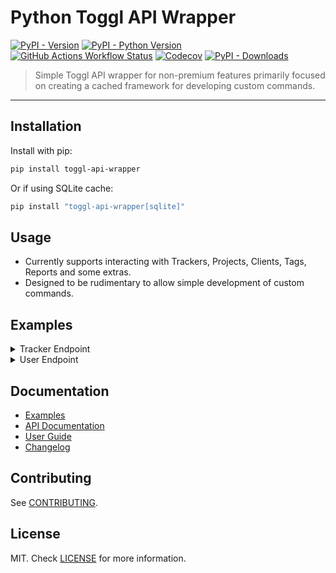 # Python Toggl API Wrapper

<a href="https://pypi.org/project/toggl-api-wrapper">![PyPI - Version](https://img.shields.io/pypi/v/toggl-api-wrapper?link=https%3A%2F%2Fpypi.org%2Fproject%2Ftoggl-api-wrapper%2F)</a>
<a href="https://pypi.org/project/toggl-api-wrapper">![PyPI - Python Version](https://img.shields.io/pypi/pyversions/toggl-api-wrapper)</a>
<a href="https://github.com/ddkasa/toggl-api-wrapper/actions/workflows/publish.yaml">![GitHub Actions Workflow Status](https://img.shields.io/github/actions/workflow/status/ddkasa/toggl-api-wrapper/publish.yaml)</a>
<a href="https://app.codecov.io/gh/ddkasa/toggl-api-wrapper">![Codecov](https://img.shields.io/codecov/c/github/ddkasa/toggl-api-wrapper)</a>
<a href="https://pypistats.org/packages/toggl-api-wrapper">![PyPI - Downloads](https://img.shields.io/pypi/dm/toggl-api-wrapper)</a>

> Simple Toggl API wrapper for non-premium features primarily focused on creating a cached framework for developing custom commands.

---

## Installation

Install with pip:

```bash
pip install toggl-api-wrapper
```

Or if using SQLite cache:

```bash
pip install "toggl-api-wrapper[sqlite]"
```

## Usage

- Currently supports interacting with Trackers, Projects, Clients, Tags, Reports and some extras.
- Designed to be rudimentary to allow simple development of custom commands.

## Examples

<details>
  <summary>Tracker Endpoint</summary>

```python
from datetime import timedelta
from pathlib import Path

from toggl_api import (
    TrackerBody,
    TrackerEndpoint,
    generate_authentication,
    JSONCache
)

WORKSPACE_ID = 2313123123
AUTH = generate_authentication()
cache = JSONCache(Path("cache"), timedelta(hours=24))
endpoint = TrackerEndpoint(WORKSPACE_ID, AUTH, cache)

body = TrackerBody("My First Tracker", tags=["My First Tag"])
tracker = endpoint.add(body)
print(tracker)
```

<strong>Outputs:</strong>

```python
>>> TogglTracker(
        id=3482231563,
        name="My First Tracker",
        workspace=2313123123,
        start=datetime.datetime(2024, 6, 10, 14, 59, 20, tzinfo=datetime.timezone.utc),
        duration=datetime.timedelta(seconds=1, microseconds=179158),
        stop=None,
        project=None,
        tags=[],
    )
```

</details>

<details>
  <summary>User Endpoint</summary>

```python
from datetime import timedelta
from pathlib import Path

from toggl_api import (
    UserEndpoint,
    generate_authentication,
    JSONCache,
)

WORKSPACE_ID = 2313123123
AUTH = generate_authentication()
cache = JSONCache(Path("cache"), timedelta(weeks=1))
endpoint = UserEndpoint(workspace_id, AUTH, CACHE)

tracker = endpoint.get(3482231563, refresh=True)
print(tracker)
```

<strong>Outputs:</strong>

```python
>>> TogglTracker(
        id=3482231563,
        name="My First Tracker",
        workspace=2313123123,
        start=datetime.datetime(2024, 6, 10, 14, 59, 20, tzinfo=datetime.timezone.utc),
        duration=datetime.timedelta(seconds=1, microseconds=179158),
        stop=None,
        project=None,
        tags=[],
    )
```

</details>

## Documentation

- [Examples](https://ddkasa.github.io/toggl-api-wrapper/user-guide/examples.html)
- [API Documentation](https://ddkasa.github.io/toggl-api-wrapper/api-guide/)
- [User Guide](https://ddkasa.github.io/toggl-api-wrapper/index.html)
- [Changelog](https://ddkasa.github.io/toggl-api-wrapper/CHANGELOG.html)

## Contributing

See [CONTRIBUTING](CONTRIBUTING.md).

## License

MIT. Check [LICENSE](LICENSE.md) for more information.
